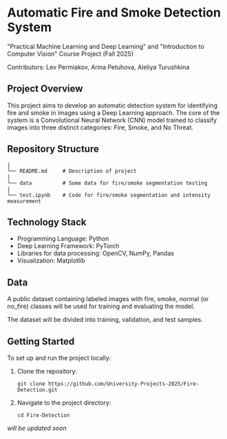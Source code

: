 # Automatic Fire and Smoke Detection System
"Practical Machine Learning and Deep Learning" and "Introduction to Computer Vision" Course Project (Fall 2025)

Contributors: Lev Permiakov, Arina Petuhova, Aleliya Turushkina

## Project Overview
This project aims to develop an automatic detection system for identifying fire and smoke in images using a Deep Learning approach. The core of the system is a Convolutional Neural Network (CNN) model trained to classify images into three distinct categories: Fire, Smoke, and No Threat.

## Repository Structure
```
|
└── README.md     # Description of project
|
└── data          # Some data for fire/smoke segmentation testing
|
└── test.ipynb    # Code for fire/smoke segmentation and intensity measurement
```

## Technology Stack
- Programming Language: Python
- Deep Learning Framework: PyTorch
- Libraries for data processing: OpenCV, NumPy, Pandas
- Visualization: Matplotlib

## Data
A public dataset containing labeled images with fire, smoke, normal (or no_fire) classes will be used for training and evaluating the model. 

The dataset will be divided into training, validation, and test samples.

## Getting Started
To set up and run the project locally:

1. Clone the repository:
    ```
    git clone https://github.com/University-Projects-2025/Fire-Detection.git
    ```
    
2. Navigate to the project directory:
    ```
    cd Fire-Detection
    ```
    

*will be updated soon*